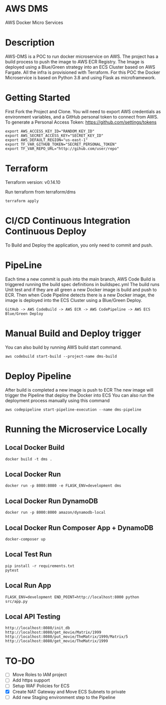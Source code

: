 # AWS DMS
AWS Docker Micro Services

# Description

AWS-DMS is a POC to run docker microservice on AWS. The project has a build process to push the image to AWS ECR Registry.
The Image is deployed using a Blue/Green strategy into an ECS Cluster based on AWS Fargate.
All the infra is provisioned with Terraform.
For this POC the Docker Microservice is based on Python 3.8 and using Flask as microframework.

# Getting Started
First Fork the Project and Clone.
You will need to export AWS credentials as environment variables, and a GitHub personal token to connect from AWS.
To generate a Personal Access Token: https://github.com/settings/tokens
```
export AWS_ACCESS_KEY_ID="RANDOM_KEY_ID"
export AWS_SECRET_ACCESS_KEY="SECRET_KEY_ID"
export AWS_DEFAULT_REGION="us-east-1"
export TF_VAR_GITHUB_TOKEN="SECRET_PERSONAL_TOKEN"
export TF_VAR_REPO_URL="http://gihub.com/user/repo"
```

# Terraform
Terraform version: v0.14.10

Run terraform from terraform/dms
```
terraform apply
```

# CI/CD Continuous Integration Continuous Deploy
To Build and Deploy the application, you only need to commit and push.

# PipeLine
Each time a new commit is push into the main branch, AWS Code Build is triggered running the build spec definitions in buildspec.yml
The build runs Unit test and if they are all green a new Docker image is build and push to ECR.
Then when Code Pipeline detects there is a new Docker image, the image is deployed into the ECS Cluster using a Blue/Green Deploy.
```
GitHub -> AWS CodeBuild -> AWS ECR -> AWS CodePipeline -> AWS ECS Blue/Green Deploy
```

# Manual Build and Deploy trigger
You can also build by running AWS build start command.
```
aws codebuild start-build --project-name dms-build
```

# Deploy Pipeline
After build is completed a new image is push to ECR
The new image will trigger the Pipeline that deploy the Docker into ECS
You can also run the deployment process manually using this command
```
aws codepipeline start-pipeline-execution --name dms-pipeline
```
# Running the Microservice Locally
## Local Docker Build
```
docker build -t dms .
```
## Local Docker Run
```
docker run -p 8080:8080 -e FLASK_ENV=development dms
```
## Local Docker Run DynamoDB
```
docker run -p 8000:8000 amazon/dynamodb-local
```
## Local Docker Run Composer App + DynamoDB
```
docker-composer up
```


## Local Test Run
```
pip install -r requirements.txt
pytest
```

## Local Run App
```
FLASK_ENV=development END_POINT=http://localhost:8000 python src/app.py
```
## Local API Testing
```
http://localhost:8080/init_db
http://localhost:8080/get_movie/Matrix/1999
http://localhost:8080/put_movie/TheMatrix/1999/Matrix/5
http://localhost:8080/get_movie/TheMatrix/1999
```


# TO-DO
- [ ] Move Roles to IAM project
- [ ] Add https support
- [ ] Setup WAF Policies for ECS
- [X] Create NAT Gateway and Move ECS Subnets to private
- [ ] Add new Staging environment step to the Pipeline
